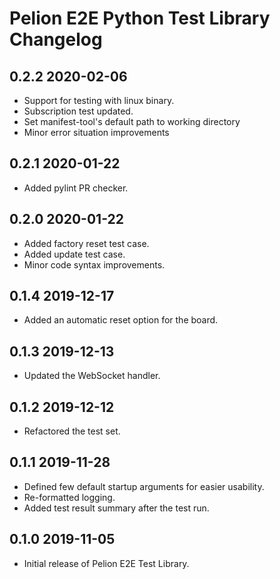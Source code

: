# Pelion E2E Python Test Library Changelog


## 0.2.2  2020-02-06
- Support for testing with linux binary.
- Subscription test updated.
- Set manifest-tool's default path to working directory
- Minor error situation improvements

## 0.2.1  2020-01-22
- Added pylint PR checker.

## 0.2.0  2020-01-22
- Added factory reset test case.
- Added update test case.
- Minor code syntax improvements.

## 0.1.4  2019-12-17
- Added an automatic reset option for the board.

## 0.1.3  2019-12-13
- Updated the WebSocket handler.

## 0.1.2  2019-12-12
- Refactored the test set.

## 0.1.1  2019-11-28
- Defined few default startup arguments for easier usability.
- Re-formatted logging.
- Added test result summary after the test run.

## 0.1.0  2019-11-05
- Initial release of Pelion E2E Test Library.
